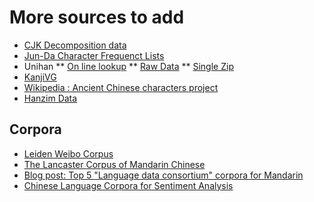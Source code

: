 # More sources to add

* [CJK Decomposition data](http://cjkdecomp.codeplex.com/)
* [Jun-Da Character Frequenct Lists](http://lingua.mtsu.edu/chinese-computing/)
* Unihan
** [On line lookup](http://unicode.org/charts/unihan.html)
** [Raw Data](http://www.unicode.org/Public/UNIDATA/)
** [Single Zip](http://www.unicode.org/Public/UNIDATA/Unihan.zip)
* [KanjiVG](https://github.com/kanjivg/kanjivg)
* [Wikipedia : Ancient Chinese characters project](http://commons.wikimedia.org/wiki/Commons:Ancient_Chinese_characters_project)
* [Hanzim Data](http://interstitiality.net/hanziData.html)

## Corpora

* [Leiden Weibo Corpus](http://lwc.daanvanesch.nl/)
* [The Lancaster Corpus of Mandarin Chinese](http://www.ota.ox.ac.uk/headers/2474.xml)
* [Blog post: Top 5 "Language data consortium" corpora for Mandarin](http://corplinguistics.wordpress.com/2011/10/30/top-five-ldc-corpora/)
* [Chinese Language Corpora for Sentiment Analysis](https://github.com/Lab41/sunny-side-up/wiki/Chinese-Datasets)
